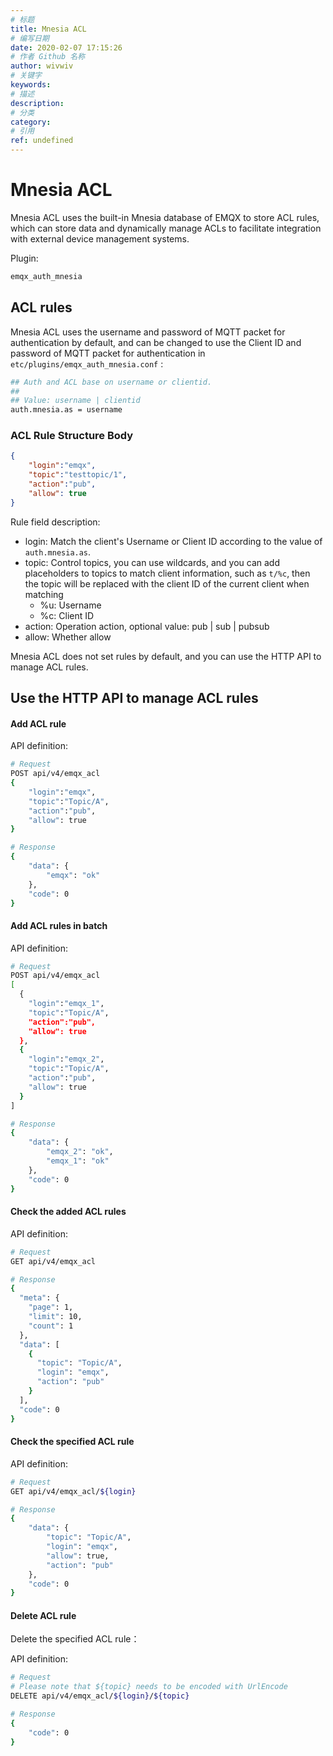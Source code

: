 ```yaml
---
# 标题
title: Mnesia ACL
# 编写日期
date: 2020-02-07 17:15:26
# 作者 Github 名称
author: wivwiv
# 关键字
keywords:
# 描述
description:
# 分类
category: 
# 引用
ref: undefined
---
```


# Mnesia ACL

Mnesia ACL uses the built-in Mnesia database of EMQX to store ACL rules, which can store data and dynamically manage ACLs to facilitate integration with external device management systems.

Plugin:

```bash
emqx_auth_mnesia
```

## ACL rules

Mnesia ACL uses the username and password of MQTT packet for authentication by default, and can be changed to use the Client ID and password of MQTT packet for authentication in `etc/plugins/emqx_auth_mnesia.conf` :

```bash
## Auth and ACL base on username or clientid.
##
## Value: username | clientid
auth.mnesia.as = username
```

### ACL Rule Structure Body

```json
{
	"login":"emqx",
	"topic":"testtopic/1",
	"action":"pub",
	"allow": true
}
```

Rule field description:

- login: Match the client's Username or Client ID according to the value of `auth.mnesia.as`.
- topic: Control topics, you can use wildcards, and you can add placeholders to topics to match client information, such as `t/%c`, then the topic will be replaced with the client ID of the current client when matching
  - %u: Username
  - %c: Client ID
- action: Operation action, optional value: pub | sub | pubsub
- allow: Whether allow
  

Mnesia ACL does not set rules by default, and you can use the HTTP API to manage ACL rules.


## Use the HTTP API to manage ACL rules

#### Add ACL rule

API definition:

```bash
# Request
POST api/v4/emqx_acl
{
	"login":"emqx",
	"topic":"Topic/A",
	"action":"pub",
	"allow": true
}

# Response
{
    "data": {
        "emqx": "ok"
    },
    "code": 0
}
```

#### Add ACL rules in batch

API definition:

```bash
# Request
POST api/v4/emqx_acl
[
  {
	"login":"emqx_1",
	"topic":"Topic/A",
	"action":"pub",
	"allow": true
  },
  {
    "login":"emqx_2",
    "topic":"Topic/A",
    "action":"pub",
    "allow": true
  }
]

# Response
{
    "data": {
        "emqx_2": "ok",
        "emqx_1": "ok"
    },
    "code": 0
}
```

#### Check the added ACL rules

API definition:

```bash
# Request
GET api/v4/emqx_acl

# Response
{
  "meta": {
    "page": 1,
    "limit": 10,
    "count": 1
  },
  "data": [
    {
      "topic": "Topic/A",
      "login": "emqx",
      "action": "pub"
    }
  ],
  "code": 0
}
```

#### Check the specified ACL rule

API definition:

```bash
# Request
GET api/v4/emqx_acl/${login}

# Response
{
    "data": {
        "topic": "Topic/A",
        "login": "emqx",
        "allow": true,
        "action": "pub"
    },
    "code": 0
}
```

#### Delete ACL rule

Delete the specified ACL rule：

API definition:

```bash
# Request
# Please note that ${topic} needs to be encoded with UrlEncode
DELETE api/v4/emqx_acl/${login}/${topic}

# Response
{
    "code": 0
}
```